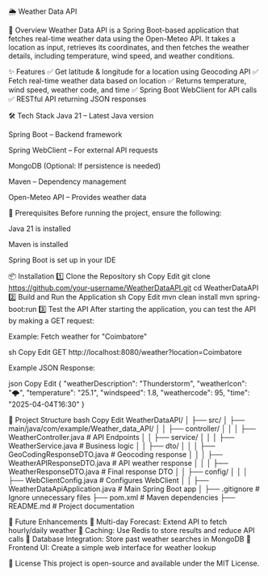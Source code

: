 🌦️ Weather Data API

📌 Overview
Weather Data API is a Spring Boot-based application that fetches real-time weather data using the Open-Meteo API. It takes a location as input, retrieves its coordinates, and then fetches the weather details, including temperature, wind speed, and weather conditions.

✨ Features
✅ Get latitude & longitude for a location using Geocoding API
✅ Fetch real-time weather data based on location
✅ Returns temperature, wind speed, weather code, and time
✅ Spring Boot WebClient for API calls
✅ RESTful API returning JSON responses

🛠 Tech Stack
Java 21 – Latest Java version

Spring Boot – Backend framework

Spring WebClient – For external API requests

MongoDB (Optional: If persistence is needed)

Maven – Dependency management

Open-Meteo API – Provides weather data

🔧 Prerequisites
Before running the project, ensure the following:

Java 21 is installed

Maven is installed

Spring Boot is set up in your IDE

📦 Installation
1️⃣ Clone the Repository
sh
Copy
Edit
git clone https://github.com/your-username/WeatherDataAPI.git
cd WeatherDataAPI
2️⃣ Build and Run the Application
sh
Copy
Edit
mvn clean install
mvn spring-boot:run
3️⃣ Test the API
After starting the application, you can test the API by making a GET request:

Example: Fetch weather for "Coimbatore"

sh
Copy
Edit
GET http://localhost:8080/weather?location=Coimbatore

Example JSON Response:

json
Copy
Edit
{
    "weatherDescription": "Thunderstorm",
    "weatherIcon": "🌩️",
    "temperature": "25.1",
    "windspeed": 1.8,
    "weathercode": 95,
    "time": "2025-04-04T16:30"
}

📁 Project Structure
bash
Copy
Edit
WeatherDataAPI/
│
├── src/
│   ├── main/java/com/example/Weather_data_API/
│   │   ├── controller/
│   │   │   ├── WeatherController.java   # API Endpoints
│   │   ├── service/
│   │   │   ├── WeatherService.java      # Business logic
│   │   ├── dto/
│   │   │   ├── GeoCodingResponseDTO.java   # Geocoding response
│   │   │   ├── WeatherAPIResponseDTO.java  # API weather response
│   │   │   ├── WeatherResponseDTO.java     # Final response DTO
│   │   ├── config/
│   │   │   ├── WebClientConfig.java     # Configures WebClient
│   │   ├── WeatherDataApiApplication.java  # Main Spring Boot app
│
├── .gitignore    # Ignore unnecessary files
├── pom.xml       # Maven dependencies
├── README.md     # Project documentation

🚀 Future Enhancements
🔹 Multi-day Forecast: Extend API to fetch hourly/daily weather
🔹 Caching: Use Redis to store results and reduce API calls
🔹 Database Integration: Store past weather searches in MongoDB
🔹 Frontend UI: Create a simple web interface for weather lookup

📜 License
This project is open-source and available under the MIT License.
